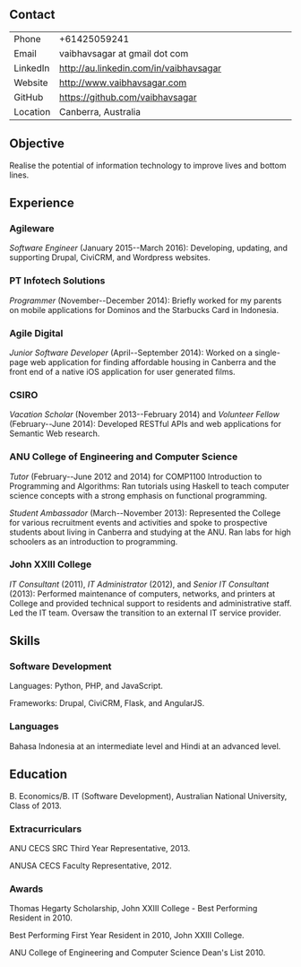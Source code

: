 Contact
-------

<table>
<colgroup>
<col width="11%" />
<col width="88%" />
</colgroup>
<tbody>
<tr class="odd">
<td align="left">Phone</td>
<td align="left">+61425059241</td>
</tr>
<tr class="even">
<td align="left">Email</td>
<td align="left"><script type="text/javascript">
<!--
h='&#x67;&#x6d;&#x61;&#x69;&#108;&#46;&#x63;&#x6f;&#x6d;';a='&#64;';n='&#118;&#x61;&#x69;&#98;&#104;&#x61;&#118;&#x73;&#x61;&#x67;&#x61;&#114;';e=n+a+h;
document.write('<a h'+'ref'+'="ma'+'ilto'+':'+e+'" clas'+'s="em' + 'ail">'+e+'<\/'+'a'+'>');
// -->
</script><noscript>&#118;&#x61;&#x69;&#98;&#104;&#x61;&#118;&#x73;&#x61;&#x67;&#x61;&#114;&#32;&#x61;&#116;&#32;&#x67;&#x6d;&#x61;&#x69;&#108;&#32;&#100;&#x6f;&#116;&#32;&#x63;&#x6f;&#x6d;</noscript></td>
</tr>
<tr class="odd">
<td align="left">LinkedIn</td>
<td align="left"><a href="http://au.linkedin.com/in/vaibhavsagar" class="uri">http://au.linkedin.com/in/vaibhavsagar</a></td>
</tr>
<tr class="even">
<td align="left">Website</td>
<td align="left"><a href="http://www.vaibhavsagar.com" class="uri">http://www.vaibhavsagar.com</a></td>
</tr>
<tr class="odd">
<td align="left">GitHub</td>
<td align="left"><a href="https://github.com/vaibhavsagar" class="uri">https://github.com/vaibhavsagar</a></td>
</tr>
<tr class="even">
<td align="left">Location</td>
<td align="left">Canberra, Australia</td>
</tr>
</tbody>
</table>

Objective
---------

Realise the potential of information technology to improve lives and bottom lines.

Experience
----------

### Agileware

*Software Engineer* (January 2015--March 2016): Developing, updating, and supporting Drupal, CiviCRM, and Wordpress websites.

### PT Infotech Solutions

*Programmer* (November--December 2014): Briefly worked for my parents on mobile applications for Dominos and the Starbucks Card in Indonesia.

### Agile Digital

*Junior Software Developer* (April--September 2014): Worked on a single-page web application for finding affordable housing in Canberra and the front end of a native iOS application for user generated films.

### CSIRO

*Vacation Scholar* (November 2013--February 2014) and *Volunteer Fellow* (February--June 2014): Developed RESTful APIs and web applications for Semantic Web research.

### ANU College of Engineering and Computer Science

*Tutor* (February--June 2012 and 2014) for COMP1100 Introduction to Programming and Algorithms: Ran tutorials using Haskell to teach computer science concepts with a strong emphasis on functional programming.

*Student Ambassador* (March--November 2013): Represented the College for various recruitment events and activities and spoke to prospective students about living in Canberra and studying at the ANU. Ran labs for high schoolers as an introduction to programming.

### John XXIII College

*IT Consultant* (2011), *IT Administrator* (2012), and *Senior IT Consultant* (2013): Performed maintenance of computers, networks, and printers at College and provided technical support to residents and administrative staff. Led the IT team. Oversaw the transition to an external IT service provider.

Skills
------

### Software Development

Languages: Python, PHP, and JavaScript.

Frameworks: Drupal, CiviCRM, Flask, and AngularJS.

### Languages

Bahasa Indonesia at an intermediate level and Hindi at an advanced level.

Education
---------

B. Economics/B. IT (Software Development), Australian National University, Class of 2013.

### Extracurriculars

ANU CECS SRC Third Year Representative, 2013.

ANUSA CECS Faculty Representative, 2012.

### Awards

Thomas Hegarty Scholarship, John XXIII College - Best Performing Resident in 2010.

Best Performing First Year Resident in 2010, John XXIII College.

ANU College of Engineering and Computer Science Dean's List 2010.
